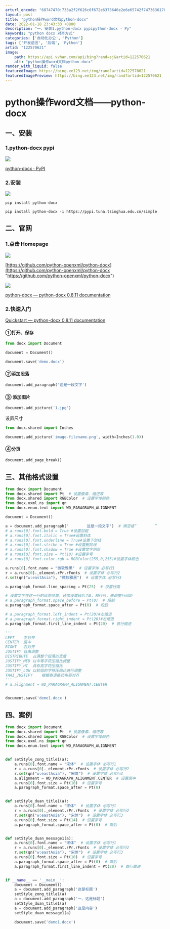 ```yaml
---
arturl_encode: "68747470:733a2f2f626c6f672e6373646e2e6e65742f7473636178782f:61727469636c652f64657461696c732f313232353730363231"
layout: post
title: "python操作word文档python-docx"
date: 2022-01-18 23:43:33 +0800
description: "一、安装1.python-docx pypipython-docx · Py"
keywords: "python docx 对齐方式"
categories: ['自动化办公', 'Python']
tags: ['开发语言', '后端', 'Python']
artid: "122570621"
image:
    path: https://api.vvhan.com/api/bing?rand=sj&artid=122570621
    alt: "python操作word文档python-docx"
render_with_liquid: false
featuredImage: https://bing.ee123.net/img/rand?artid=122570621
featuredImagePreview: https://bing.ee123.net/img/rand?artid=122570621
---
```


# python操作word文档——python-docx

## 一、安装

### 1.python-docx pypi

![](https://i-blog.csdnimg.cn/blog_migrate/76cf6185a9ce88ab02773170cdfa785a.png)

[python-docx · PyPI](https://pypi.org/project/python-docx/ "python-docx · PyPI")

### 2.安装

![](https://i-blog.csdnimg.cn/blog_migrate/d8feec6d06a4ae57867bd5183158c042.png)

```
pip install python-docx
```

```
pip install python-docx -i https://pypi.tuna.tsinghua.edu.cn/simple
```

## 二、官网

### 1.点击 Homepage

![](https://i-blog.csdnimg.cn/blog_migrate/6b720ff0fb909ce30197935a7af102c9.png)

[https://github.com/python-openxml/python-docx](https://github.com/python-openxml/python-docx "https://github.com/python-openxml/python-docx")

![](https://i-blog.csdnimg.cn/blog_migrate/dab18327afb246ea512ec40a0959bec0.png)

[python-docx — python-docx 0.8.11 documentation](https://python-docx.readthedocs.io/en/latest/ "python-docx — python-docx 0.8.11 documentation")

### 2.快速入门

[Quickstart — python-docx 0.8.11 documentation](https://python-docx.readthedocs.io/en/latest/user/quickstart.html "Quickstart — python-docx 0.8.11 documentation")

#### ①打开、保存

```python
from docx import Document

document = Document()

document.save('demo.docx')
```

#### ②添加段落

```python
document.add_paragraph('这是一段文字')
```

#### ③ 添加图片

```python
document.add_picture('1.jpg')
```

设置尺寸

```python
from docx.shared import Inches

document.add_picture('image-filename.png', width=Inches(1.0))
```

#### ④分页

```python
document.add_page_break()
```

## 三、其他格式设置

```python
from docx import Document
from docx.shared import Pt  # 设置像素、缩进等
from docx.shared import RGBColor  # 设置字体颜色
from docx.oxml.ns import qn
from docx.enum.text import WD_PARAGRAPH_ALIGNMENT

document = Document()

a = document.add_paragraph('        这是一段文字')  # 俩空格“        ”
# a.runs[0].font.bold = True #设置加粗
# a.runs[0].font.italic = True#设置斜体
# a.runs[0].font.underline = True#设置下划线
# a.runs[0].font.strike = True #设置删除线
# a.runs[0].font.shadow = True #设置文字阴影
# a.runs[0].font.size = Pt(18) #设置字号
# a.runs[0].font.color.rgb = RGBColor(255,0,255)#设置字体颜色

a.runs[0].font.name = "微软雅黑"  # 设置字体 必写行1
r = a.runs[0]._element.rPr.rFonts  # 设置字体 必写行2
r.set(qn("w:eastAsia"), "微软雅黑")  # 设置字体 必写行3

a.paragraph_format.line_spacing = Pt(25)  # 设置行高

# 设置文字在这一行的纵向位置，通常设置段后为0，和行号，来调整行间距
# a.paragraph_format.space_before = Pt(0)  # 段前
a.paragraph_format.space_after = Pt(0)  # 段后

# a.paragraph_format.left_indent = Pt(20)#左缩进
# a.paragraph_format.right_indent = Pt(20)#右缩进
a.paragraph_format.first_line_indent = Pt(20)  # 首行缩进

'''
LEFT	左对齐
CENTER	居中
RIGHT	右对齐
JUSTIFY	自由调整
DISTRIBUTE	占满整个段落的宽度
JUSTIFY_MED	以中等字符压缩比调整
JUSTIFY_HI	具有高字符压缩比
JUSTIFY_LOW	以较低的字符压缩比进行调整
THAI_JUSTIFY	根据泰语格式布局对齐
'''
# a.alignment = WD_PARAGRAPH_ALIGNMENT.CENTER


document.save('demo1.docx')

```

## 四、案例

```python
from docx import Document
from docx.shared import Pt  # 设置像素、缩进等
from docx.shared import RGBColor  # 设置字体颜色
from docx.oxml.ns import qn
from docx.enum.text import WD_PARAGRAPH_ALIGNMENT


def setStyle_zong_title1(a):
    a.runs[0].font.name = "宋体"  # 设置字体 必写行1
    r = a.runs[0]._element.rPr.rFonts  # 设置字体 必写行2
    r.set(qn("w:eastAsia"), "宋体")  # 设置字体 必写行3
    a.alignment = WD_PARAGRAPH_ALIGNMENT.CENTER  # 设置居中
    a.runs[0].font.size = Pt(18)  # 设置字号
    a.paragraph_format.space_after = Pt(0)


def setStyle_duan_title1(a):
    a.runs[0].font.name = "宋体"  # 设置字体 必写行1
    r = a.runs[0]._element.rPr.rFonts  # 设置字体 必写行2
    r.set(qn("w:eastAsia"), "宋体")  # 设置字体 必写行3
    a.runs[0].font.size = Pt(14)  # 设置字号
    a.paragraph_format.space_after = Pt(0)  # 断后


def setStyle_duan_message1(a):
    a.runs[0].font.name = "宋体"  # 设置字体 必写行1
    r = a.runs[0]._element.rPr.rFonts  # 设置字体 必写行2
    r.set(qn("w:eastAsia"), "宋体")  # 设置字体 必写行3
    a.runs[0].font.size = Pt(10)  # 设置字号
    a.paragraph_format.space_after = Pt(0)  # 断后
    a.paragraph_format.first_line_indent = Pt(20)  # 首行做进


if __name__ == '__main__':
    document = Document()
    a = document.add_paragraph('这是标题')
    setStyle_zong_title1(a)
    a = document.add_paragraph('一、这是标题')
    setStyle_duan_title1(a)
    a = document.add_paragraph('这是内容')
    setStyle_duan_message1(a)

    document.save('demo1.docx')

```